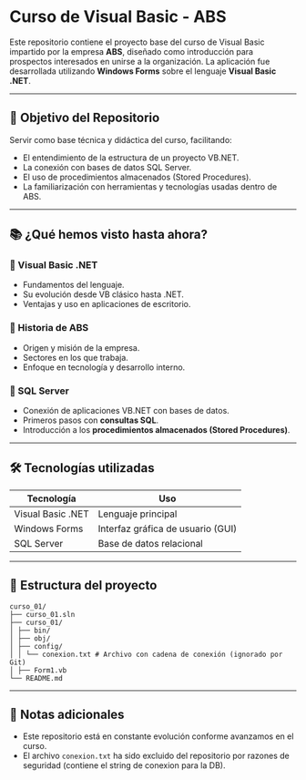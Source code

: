 # Curso de Visual Basic - ABS

Este repositorio contiene el proyecto base del curso de Visual Basic impartido por la empresa **ABS**, diseñado como introducción para prospectos interesados en unirse a la organización. La aplicación fue desarrollada utilizando **Windows Forms** sobre el lenguaje **Visual Basic .NET**.

---

## 🧠 Objetivo del Repositorio

Servir como base técnica y didáctica del curso, facilitando:

- El entendimiento de la estructura de un proyecto VB.NET.
- La conexión con bases de datos SQL Server.
- El uso de procedimientos almacenados (Stored Procedures).
- La familiarización con herramientas y tecnologías usadas dentro de ABS.

---

## 📚 ¿Qué hemos visto hasta ahora?

### 🔹 Visual Basic .NET

- Fundamentos del lenguaje.
- Su evolución desde VB clásico hasta .NET.
- Ventajas y uso en aplicaciones de escritorio.

### 🔹 Historia de ABS

- Origen y misión de la empresa.
- Sectores en los que trabaja.
- Enfoque en tecnología y desarrollo interno.

### 🔹 SQL Server

- Conexión de aplicaciones VB.NET con bases de datos.
- Primeros pasos con **consultas SQL**.
- Introducción a los **procedimientos almacenados (Stored Procedures)**.

---

## 🛠️ Tecnologías utilizadas

| Tecnología       | Uso                             |
|------------------|----------------------------------|
| Visual Basic .NET | Lenguaje principal               |
| Windows Forms     | Interfaz gráfica de usuario (GUI) |
| SQL Server        | Base de datos relacional         |

---

## 🧩 Estructura del proyecto
```
curso_01/
├── curso_01.sln
├── curso_01/
│ ├── bin/
│ ├── obj/
│ ├── config/
│ │ └── conexion.txt # Archivo con cadena de conexión (ignorado por Git)
│ ├── Form1.vb
└── README.md
```
---

## 📎 Notas adicionales

- Este repositorio está en constante evolución conforme avanzamos en el curso.
- El archivo `conexion.txt` ha sido excluido del repositorio por razones de seguridad (contiene el string de conexion para la DB).

